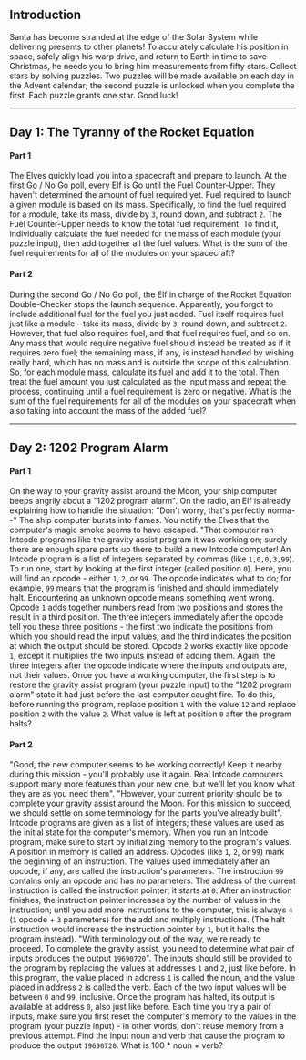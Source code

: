 ## Introduction

Santa has become stranded at the edge of the Solar System while delivering presents to other planets! To accurately calculate his position in space, safely align his warp drive, and return to Earth in time to save Christmas, he needs you to bring him measurements from fifty stars. Collect stars by solving puzzles. Two puzzles will be made available on each day in the Advent calendar; the second puzzle is unlocked when you complete the first. Each puzzle grants one star. Good luck!

---

## Day 1: The Tyranny of the Rocket Equation
#### Part 1
The Elves quickly load you into a spacecraft and prepare to launch. At the first Go / No Go poll, every Elf is Go until the Fuel Counter-Upper. They haven't determined the amount of fuel required yet. Fuel required to launch a given module is based on its mass. Specifically, to find the fuel required for a module, take its mass, divide by `3`, round down, and subtract `2`.
The Fuel Counter-Upper needs to know the total fuel requirement. To find it, individually calculate the fuel needed for the mass of each module (your puzzle input), then add together all the fuel values.
What is the sum of the fuel requirements for all of the modules on your spacecraft?

#### Part 2
During the second Go / No Go poll, the Elf in charge of the Rocket Equation Double-Checker stops the launch sequence. Apparently, you forgot to include additional fuel for the fuel you just added. Fuel itself requires fuel just like a module - take its mass, divide by `3`, round down, and subtract `2`. However, that fuel also requires fuel, and that fuel requires fuel, and so on. Any mass that would require negative fuel should instead be treated as if it requires zero fuel; the remaining mass, if any, is instead handled by wishing really hard, which has no mass and is outside the scope of this calculation.
So, for each module mass, calculate its fuel and add it to the total. Then, treat the fuel amount you just calculated as the input mass and repeat the process, continuing until a fuel requirement is zero or negative.
What is the sum of the fuel requirements for all of the modules on your spacecraft when also taking into account the mass of the added fuel?

---

## Day 2: 1202 Program Alarm
#### Part 1
On the way to your gravity assist around the Moon, your ship computer beeps angrily about a "1202 program alarm". On the radio, an Elf is already explaining how to handle the situation: "Don't worry, that's perfectly norma--" The ship computer bursts into flames. You notify the Elves that the computer's magic smoke seems to have escaped. "That computer ran Intcode programs like the gravity assist program it was working on; surely there are enough spare parts up there to build a new Intcode computer! An Intcode program is a list of integers separated by commas (like `1,0,0,3,99`). To run one, start by looking at the first integer (called position `0`). Here, you will find an opcode - either `1`, `2`, or `99`. The opcode indicates what to do; for example, `99` means that the program is finished and should immediately halt. Encountering an unknown opcode means something went wrong. Opcode `1` adds together numbers read from two positions and stores the result in a third position. The three integers immediately after the opcode tell you these three positions - the first two indicate the positions from which you should read the input values, and the third indicates the position at which the output should be stored. Opcode `2` works exactly like opcode `1`, except it multiplies the two inputs instead of adding them. Again, the three integers after the opcode indicate where the inputs and outputs are, not their values. Once you have a working computer, the first step is to restore the gravity assist program (your puzzle input) to the "1202 program alarm" state it had just before the last computer caught fire. To do this, before running the program, replace position `1` with the value `12` and replace position `2` with the value `2`. What value is left at position `0` after the program halts?

#### Part 2
"Good, the new computer seems to be working correctly! Keep it nearby during this mission - you'll probably use it again. Real Intcode computers support many more features than your new one, but we'll let you know what they are as you need them". "However, your current priority should be to complete your gravity assist around the Moon. For this mission to succeed, we should settle on some terminology for the parts you've already built". Intcode programs are given as a list of integers; these values are used as the initial state for the computer's memory. When you run an Intcode program, make sure to start by initializing memory to the program's values. A position in memory is called an address. Opcodes (like `1`, `2`, or `99`) mark the beginning of an instruction. The values used immediately after an opcode, if any, are called the instruction's parameters. The instruction `99` contains only an opcode and has no parameters. The address of the current instruction is called the instruction pointer; it starts at `0`. After an instruction finishes, the instruction pointer increases by the number of values in the instruction; until you add more instructions to the computer, this is always `4` (`1` opcode + `3` parameters) for the add and multiply instructions. (The halt instruction would increase the instruction pointer by `1`, but it halts the program instead). "With terminology out of the way, we're ready to proceed. To complete the gravity assist, you need to determine what pair of inputs produces the output `19690720`". The inputs should still be provided to the program by replacing the values at addresses `1` and `2`, just like before. In this program, the value placed in address `1` is called the noun, and the value placed in address `2` is called the verb. Each of the two input values will be between `0` and `99`, inclusive. Once the program has halted, its output is available at address `0`, also just like before. Each time you try a pair of inputs, make sure you first reset the computer's memory to the values in the program (your puzzle input) - in other words, don't reuse memory from a previous attempt.
Find the input noun and verb that cause the program to produce the output `19690720`. What is 100 * noun + verb?
